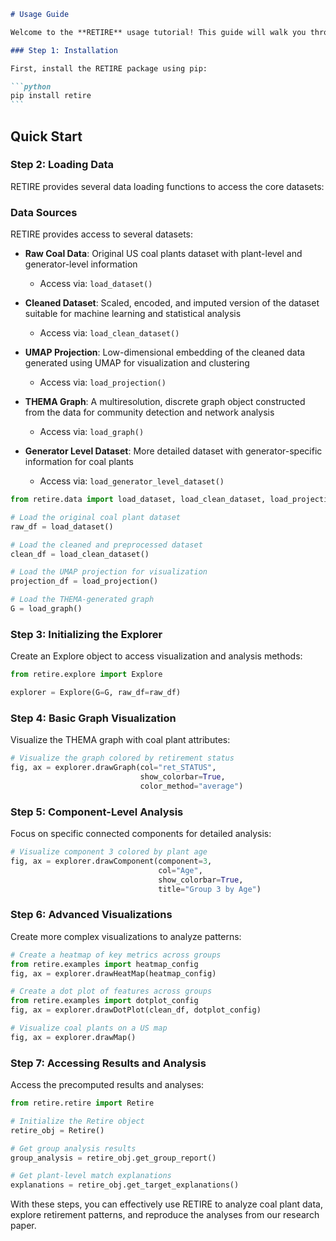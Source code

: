 ````markdown
# Usage Guide

Welcome to the **RETIRE** usage tutorial! This guide will walk you through the process of using RETIRE to analyze coal plant data, explore network structures, and visualize retirement patterns. Follow the steps below to get started.

### Step 1: Installation

First, install the RETIRE package using pip:

```python
pip install retire
```
````

## Quick Start

### Step 2: Loading Data

RETIRE provides several data loading functions to access the core datasets:

### Data Sources

RETIRE provides access to several datasets:

- **Raw Coal Data**: Original US coal plants dataset with plant-level and generator-level information

  - Access via: `load_dataset()`

- **Cleaned Dataset**: Scaled, encoded, and imputed version of the dataset suitable for machine learning and statistical analysis

  - Access via: `load_clean_dataset()`

- **UMAP Projection**: Low-dimensional embedding of the cleaned data generated using UMAP for visualization and clustering

  - Access via: `load_projection()`

- **THEMA Graph**: A multiresolution, discrete graph object constructed from the data for community detection and network analysis

  - Access via: `load_graph()`

- **Generator Level Dataset**: More detailed dataset with generator-specific information for coal plants
  - Access via: `load_generator_level_dataset()`

```python
from retire.data import load_dataset, load_clean_dataset, load_projection, load_graph

# Load the original coal plant dataset
raw_df = load_dataset()

# Load the cleaned and preprocessed dataset
clean_df = load_clean_dataset()

# Load the UMAP projection for visualization
projection_df = load_projection()

# Load the THEMA-generated graph
G = load_graph()
```

### Step 3: Initializing the Explorer

Create an Explore object to access visualization and analysis methods:

```python
from retire.explore import Explore

explorer = Explore(G=G, raw_df=raw_df)
```

### Step 4: Basic Graph Visualization

Visualize the THEMA graph with coal plant attributes:

```python
# Visualize the graph colored by retirement status
fig, ax = explorer.drawGraph(col="ret_STATUS",
                             show_colorbar=True,
                             color_method="average")
```

### Step 5: Component-Level Analysis

Focus on specific connected components for detailed analysis:

```python
# Visualize component 3 colored by plant age
fig, ax = explorer.drawComponent(component=3,
                                 col="Age",
                                 show_colorbar=True,
                                 title="Group 3 by Age")
```

### Step 6: Advanced Visualizations

Create more complex visualizations to analyze patterns:

```python
# Create a heatmap of key metrics across groups
from retire.examples import heatmap_config
fig, ax = explorer.drawHeatMap(heatmap_config)

# Create a dot plot of features across groups
from retire.examples import dotplot_config
fig, ax = explorer.drawDotPlot(clean_df, dotplot_config)

# Visualize coal plants on a US map
fig, ax = explorer.drawMap()
```

### Step 7: Accessing Results and Analysis

Access the precomputed results and analyses:

```python
from retire.retire import Retire

# Initialize the Retire object
retire_obj = Retire()

# Get group analysis results
group_analysis = retire_obj.get_group_report()

# Get plant-level match explanations
explanations = retire_obj.get_target_explanations()
```

With these steps, you can effectively use RETIRE to analyze coal plant data, explore retirement patterns, and reproduce the analyses from our research paper.

```

```

